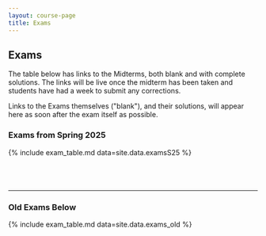 ```yaml
---
layout: course-page
title: Exams
---
```


## Exams

The table below has links to the Midterms, both blank and with complete solutions. The links will be live once the midterm has been taken and students have had a week to submit any corrections.

Links to the Exams themselves ("blank"), and their solutions, will appear here as soon after the exam itself as possible.



### Exams from Spring 2025

{% include exam_table.md  data=site.data.examsS25 %}

<div style="padding-bottom: 40px"></div>

---
### Old Exams Below

{% include exam_table.md  data=site.data.exams_old %}

<div style="padding-bottom: 20px"></div>
